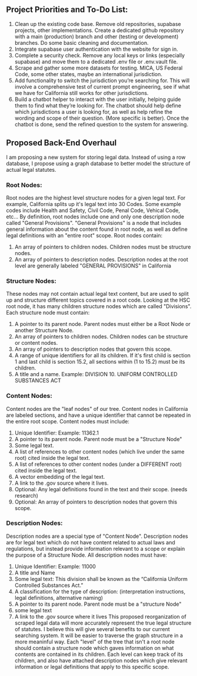 ## Project Priorities and To-Do List:
1. Clean up the existing code base. Remove old repositories, supabase projects, other implementations. Create a dedicated github repository with a main (production) branch and other (testing or development) branches. Do some basic cleaning and documentation.
2. Integrate supabase user authentication with the website for sign in.
3. Complete a security check. Remove any local keys or links (especially supabase) and move them to a dedicated .env file or .env.vault file.
4. Scrape and gather some more datasets for testing. MICA, US Federal Code, some other states, maybe an international jurisdiction.
5. Add functionality to switch the jurisdiction you’re searching for. This will involve a comprehensive test of current prompt engineering, see if what we have for California still works for other jurisdictions.
5. Build a chatbot helper to interact with the user initially, helping guide them to find what they’re looking for. The chatbot should help define which jurisdictions a user is looking for, as well as help refine the wording and scope of their question. (More specific is better). Once the chatbot is done, send the refined question to the system for answering.


## Proposed Back-End Overhaul
I am proposing a new system for storing legal data. Instead of using a row database, I propose using a graph database to better model the structure of actual legal statutes.
### Root Nodes: 
Root nodes are the highest level structure nodes for a given legal text. For example, California splits up it's legal text into 30 Codes. Some example codes include Health and Safety, Civil Code, Penal Code, Vehical Code, etc... By definition, root nodes include one and only one description node called "General Provisions". "General Provisions" is a node that includes general information about the content found in root node, as well as define legal definitions with an "entire root" scope. Root nodes contain:
1. An array of pointers to children nodes. Children nodes must be structure nodes.
2. An array of pointers to description nodes. Description nodes at the root level are generally labeled "GENERAL PROVISIONS" in California
### Structure Nodes: 
These nodes may not contain actual legal text content, but are used to split up and structure different topics covered in a root code. Looking at the HSC root node, it has many children structure nodes which are called "Divisions". Each structure node must contain:
1. A pointer to its parent node. Parent nodes must either be a Root Node or another Structure Node.
2. An array of pointers to children nodes. Children nodes can be structure or content nodes.
3. An array of pointers to description nodes that govern this scope.
4. A range of unique identifiers for all its children. If it's first child is section 1 and last child is section 15.2, all sections within (1 to 15.2) must be its children.
5. A title and a name. Example: DIVISION 10. UNIFORM CONTROLLED SUBSTANCES ACT
### Content Nodes: 
Content nodes are the "leaf nodes" of our tree. Content nodes in California are labeled sections, and have a unique identifier that cannot be repeated in the entire root scope. Content nodes must include:
1. Unique Identifier: Example: 11362.1
2. A pointer to its parent node. Parent node must be a "Structure Node"
3. Some legal text.
4. A list of references to other content nodes (which live under the same root) cited inside the legal text.
5. A list of references to other content nodes (under a DIFFERENT root) cited inside the legal text.
6. A vector embedding of the legal text.
7. A link to the .gov source where it lives.
8. Optional: Any legal definitions found in the text and their scope. (needs research)
9. Optional: An array of pointers to description nodes that govern this scope.
### Description Nodes: 
Description nodes are a special type of "Content Node". Description nodes are for legal text which do not have content related to actual laws and regulations, but instead provide information relevant to a scope or explain the purpose of a Structure Node. All description nodes must have:
1. Unique Identifier: Example: 11000
2. A title and Name
3. Some legal text: This division shall be known as the “California Uniform Controlled Substances Act.”
4. A classification for the type of description: (interpretation instructions, legal definitions, alternative naming)
5. A pointer to its parent node. Parent node must be a "structure Node"
6. some legal text
7. A link to the .gov source where it lives
This proposed reorganization of scraped legal data will more accurately represent the true legal structure of statutes. I believe this will give several benefits to our current searching system. It will be easier to traverse the graph structure in a more meaninful way. Each "level" of the tree that isn't a root node should contain a structure node which gaves information on what contents are contained in its children. Each level can keep track of its children, and also have attached description nodes which give relevant information or legal definitions that apply to this specific scope.

